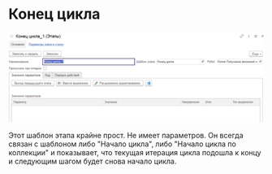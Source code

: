 # Конец цикла

![](<../../../../.gitbook/assets/Конец цикла.png>)

Этот шаблон этапа крайне прост. Не имеет параметров. Он всегда связан с шаблоном либо  "Начало цикла", либо "Начало цикла по коллекции"  и показывает, что текущая итерация цикла подошла к концу и следующим шагом будет снова начало цикла.&#x20;
